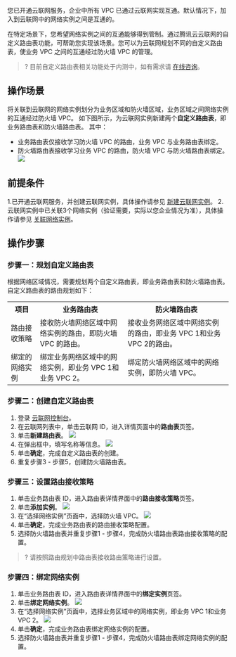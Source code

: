 您已开通云联网服务，企业中所有 VPC 已通过云联网实现互通。默认情况下，加入到云联网中的网络实例之间是互通的。

在特定场景下，您希望网络实例之间的互通能够得到管制。通过腾讯云云联网的自定义路由表功能，可帮助您实现该场景。您可以为云联网规划不同的自定义路由表，使业务 VPC 之间的互通经过防火墙 VPC 的管理。
>? 目前自定义路由表相关功能处于内测中，如有需求请 [在线咨询](https://cloud.tencent.com/online-service?from=sales&source=PRESALE)。


## 操作场景
将关联到云联网的网络实例划分为业务区域和防火墙区域，业务区域之间网络实例的互通经过防火墙 VPC。
如下图所示，为云联网实例新建两个**自定义路由表**，即业务路由表和防火墙路由表。
其中：
- 业务路由表仅接收学习防火墙 VPC 的路由，业务 VPC 与业务路由表绑定。
- 防火墙路由表接收学习业务 VPC 的路由，防火墙 VPC 与防火墙路由表绑定。
![](https://main.qcloudimg.com/raw/065911881601bf1247fab94e0994414f.png)



## 前提条件
1.已开通云联网服务，并创建云联网实例，具体操作请参见 [新建云联网实例](https://cloud.tencent.com/document/product/877/18752)。
2.云联网实例中已关联3个网络实例（验证需要，实际以您企业情况为准），具体操作请参见 [关联网络实例](https://cloud.tencent.com/document/product/877/18747)。

## 操作步骤

### 步骤一：规划自定义路由表
根据网络区域情况，需要规划两个自定义路由表，即业务路由表和防火墙路由表。
自定义路由表的路由规划如下：
<table>
<tr>
<th >项目</th>
<th>业务路由表</th>
<th>防火墙路由表</th>
</tr>
<tr>
<td>路由接收策略</td>
<td>接收防火墙网络区域中网络实例的路由，即防火墙 VPC 的路由。</td>
<td>接收业务网络区域中网络实例的路由，即业务 VPC 1和业务 VPC 2的路由。</td>
</tr>
<tr>
<td>绑定的网络实例</td>
<td>绑定业务网络区域中的网络实例，即业务 VPC 1和业务 VPC 2。</td>
<td>绑定防火墙网络区域中的网络实例，即防火墙 VPC。</td>
</tr>
</table>


### 步骤二：创建自定义路由表
1. 登录 [云联网控制台](https://console.cloud.tencent.com/vpc/ccn)。
2. 在云联网列表中，单击云联网 ID，进入详情页面中的**路由表**页签。 
3. 单击**新建路由表**。
![](https://main.qcloudimg.com/raw/cb59b220839e198114474fbc995fdc02.png)
4. 在弹出框中，填写名称等信息。
![](https://main.qcloudimg.com/raw/b2aed29d53f08651d5a0e97706c6368c.png)
5. 单击**确定**，完成自定义路由表的创建。
6. 重复步骤3 - 步骤5，创建防火墙路由表。



### 步骤三：设置路由接收策略
1. 单击业务路由表 ID，进入路由表详情界面中的**路由接收策略**页签。
2. 单击**添加实例**。
![](https://main.qcloudimg.com/raw/f06cac3440aecca7a06691f5af919946.png)
3. 在“选择网络实例”页面中，选择防火墙 VPC。
![](https://main.qcloudimg.com/raw/ae048f1568d82831b6a903d190cd2d42.png)
4. 单击**确定**，完成业务路由表的路由接收策略配置。
5. 选择防火墙路由表并重复步骤1 - 步骤4，完成防火墙路由表路由接收策略的配置。
>? 请按照路由规划中路由表接收路由策略进行设置。
>

### 步骤四：绑定网络实例
1. 单击业务路由表 ID，进入路由表详情界面中的**绑定实例**页签。
2. 单击**绑定网络实例**。
![](https://main.qcloudimg.com/raw/0ba7766598d29eb42b5473d0cfbf3c92.png)
3. 在“选择网络实例”页面中，选择业务区域中的网络实例，即业务 VPC 1和业务 VPC 2。
![](https://main.qcloudimg.com/raw/6f16e89acae23cceac4191379cc1b1da.png)
4. 单击**确定**，完成业务路由表绑定网络实例的配置。
5. 选择防火墙路由表并重复步骤1 - 步骤4，完成防火墙路由表绑定网络实例的配置。

